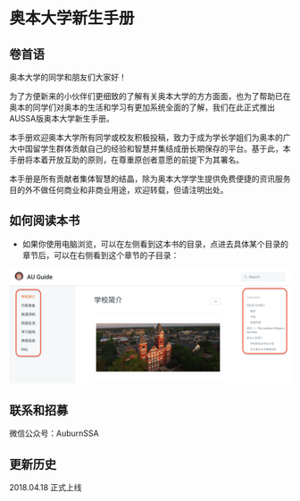 # 奥本大学新生手册

## 卷首语

奥本大学的同学和朋友们大家好！

为了方便新来的小伙伴们更细致的了解有关奥本大学的方方面面，也为了帮助已在奥本的同学们对奥本的生活和学习有更加系统全面的了解，我们在此正式推出AUSSA版奥本大学新生手册。

本手册欢迎奥本大学所有同学或校友积极投稿，致力于成为学长学姐们为奥本的广大中国留学生群体贡献自己的经验和智慧并集结成册长期保存的平台。基于此，本手册将本着开放互助的原则，在尊重原创者意愿的前提下为其署名。

本手册是所有贡献者集体智慧的结晶，除为奥本大学学生提供免费便捷的资讯服务目的外不做任何商业和非商业用途，欢迎转载，但请注明出处。

## 如何阅读本书

* 如果你使用电脑浏览，可以在左侧看到这本书的目录，点进去具体某个目录的章节后，可以在右侧看到这个章节的子目录：

![](.gitbook/assets/screen-shot-2018-04-18-at-2.15.09-am.png)

## 联系和招募

微信公众号：AuburnSSA

## 更新历史

2018.04.18 正式上线

